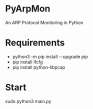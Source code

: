 # PyArpMon
An ARP Protocol Monitoring in Python 


# Requirements 
 - python3 -m pip install --upgrade pip
 - pip install ifcfg
 - pip install python-libpcap 

# Start 
sudo python3 main.py